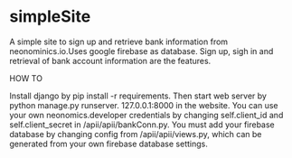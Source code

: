 # simpleSite
A simple site to sign up and retrieve bank information from neonominics.io.Uses google firebase as database. Sign up, sigh in and retrieval of bank account information are the features.

HOW TO

Install django by pip install -r requirements.
Then start web server by python manage.py runserver.
127.0.0.1:8000 in the website.
You can use your own neonomics.developer credentials by changing self.client_id and self.client_secret in /apii/apii/bankConn.py.
You must add your firebase database by changing config from /apii/apii/views.py, which can be generated from your own firebase database settings.
